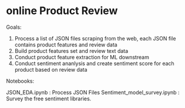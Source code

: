 # online Product Review

Goals:

1. Process a list of JSON files scraping from the web, each JSON file contains product features and review data
2. Build product features set and review text data
3. Conduct product feature extraction for ML downstream
4. Conduct sentiment ananlysis and create sentiment score for each product based on review data

Notebooks:

JSON_EDA.ipynb : Process JSON Files
Sentiment_model_survey.ipynb : Survey the free sentiment libraries.
